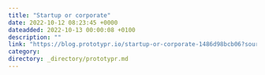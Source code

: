 ```yaml
---
title: "Startup or corporate"
date: 2022-10-12 08:23:45 +0000
dateadded: 2022-10-13 00:00:08 +0100
description: ""
link: "https://blog.prototypr.io/startup-or-corporate-1486d98bcb06?source=rss----eb297ea1161a---4"
category:
directory: _directory/prototypr.md
---
```

